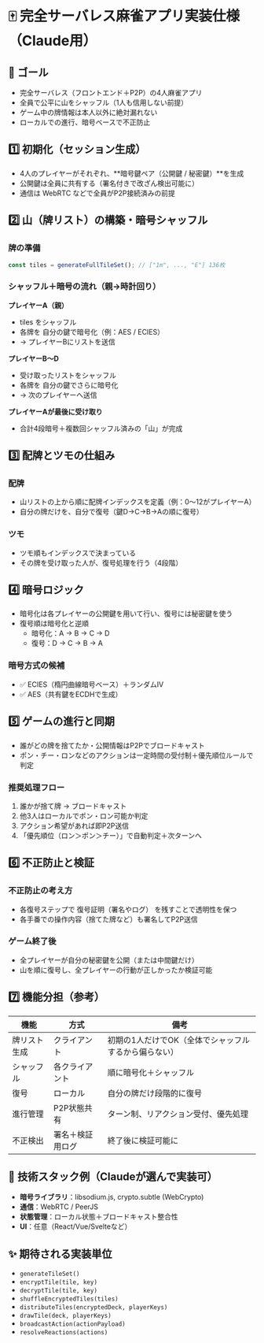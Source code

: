 # 🀄 完全サーバレス麻雀アプリ実装仕様（Claude用）

## 🎯 ゴール

- 完全サーバレス（フロントエンド＋P2P）の4人麻雀アプリ
- 全員で公平に山をシャッフル（1人も信用しない前提）
- ゲーム中の牌情報は本人以外に絶対漏れない
- ローカルでの進行、暗号ベースで不正防止

## 1️⃣ 初期化（セッション生成）

- 4人のプレイヤーがそれぞれ、**暗号鍵ペア（公開鍵 / 秘密鍵）**を生成
- 公開鍵は全員に共有する（署名付きで改ざん検出可能に）
- 通信は WebRTC などで全員がP2P接続済みの前提

## 2️⃣ 山（牌リスト）の構築・暗号シャッフル

### 牌の準備

```javascript
const tiles = generateFullTileSet(); // ["1m", ..., "E"] 136枚
```

### シャッフル＋暗号の流れ（親→時計回り）

**プレイヤーA（親）**
- tiles をシャッフル
- 各牌を 自分の鍵で暗号化（例：AES / ECIES）
- → プレイヤーBにリストを送信

**プレイヤーB〜D**
- 受け取ったリストをシャッフル
- 各牌を 自分の鍵でさらに暗号化
- → 次のプレイヤーへ送信

**プレイヤーAが最後に受け取り**
- 合計4段暗号＋複数回シャッフル済みの「山」が完成

## 3️⃣ 配牌とツモの仕組み

### 配牌
- 山リストの上から順に配牌インデックスを定義（例：0〜12がプレイヤーA）
- 自分の牌だけを、自分で復号（鍵D→C→B→Aの順に復号）

### ツモ
- ツモ順もインデックスで決まっている
- その牌を受け取った人が、復号処理を行う（4段階）

## 4️⃣ 暗号ロジック

- 暗号化は各プレイヤーの公開鍵を用いて行い、復号には秘密鍵を使う
- 復号順は暗号化と逆順
  - 暗号化：A → B → C → D
  - 復号：D → C → B → A

### 暗号方式の候補
- ✅ ECIES（楕円曲線暗号ベース）＋ランダムIV
- ✅ AES（共有鍵をECDHで生成）

## 5️⃣ ゲームの進行と同期

- 誰がどの牌を捨てたか・公開情報はP2Pでブロードキャスト
- ポン・チー・ロンなどのアクションは一定時間の受付制＋優先順位ルールで判定

### 推奨処理フロー
1. 誰かが捨て牌 → ブロードキャスト
2. 他3人はローカルでポン・ロン可能か判定
3. アクション希望があれば即P2P送信
4. 「優先順位（ロン＞ポン＞チー）」で自動判定＋次ターンへ

## 6️⃣ 不正防止と検証

### 不正防止の考え方
- 各復号ステップで 復号証明（署名やログ） を残すことで透明性を保つ
- 各手番での操作内容（捨てた牌など）も署名してP2P送信

### ゲーム終了後
- 全プレイヤーが自分の秘密鍵を公開（または中間鍵だけ）
- 山を順に復号し、全プレイヤーの行動が正しかったか検証可能

## 7️⃣ 機能分担（参考）

| 機能 | 方式 | 備考 |
|------|------|------|
| 牌リスト生成 | クライアント | 初期の1人だけでOK（全体でシャッフルするから偏らない） |
| シャッフル | 各クライアント | 順に暗号化＋シャッフル |
| 復号 | ローカル | 自分の牌だけ段階的に復号 |
| 進行管理 | P2P状態共有 | ターン制、リアクション受付、優先処理 |
| 不正検出 | 署名＋検証用ログ | 終了後に検証可能に |

## 🧩 技術スタック例（Claudeが選んで実装可）

- **暗号ライブラリ**：libsodium.js, crypto.subtle (WebCrypto)
- **通信**：WebRTC / PeerJS
- **状態管理**：ローカル状態＋ブロードキャスト整合性
- **UI**：任意（React/Vue/Svelteなど）

## ✨ 期待される実装単位

- `generateTileSet()`
- `encryptTile(tile, key)`
- `decryptTile(tile, key)`
- `shuffleEncryptedTiles(tiles)`
- `distributeTiles(encryptedDeck, playerKeys)`
- `drawTile(deck, playerKeys)`
- `broadcastAction(actionPayload)`
- `resolveReactions(actions)`
